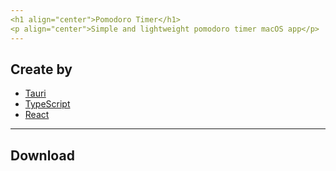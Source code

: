 ```yaml
---
<h1 align="center">Pomodoro Timer</h1>
<p align="center">Simple and lightweight pomodoro timer macOS app</p>
---
```



## Create by

- [Tauri](https://tauri.app/)
- [TypeScript](https://www.typescriptlang.org/)
- [React](https://react.dev/)

---

## Download
